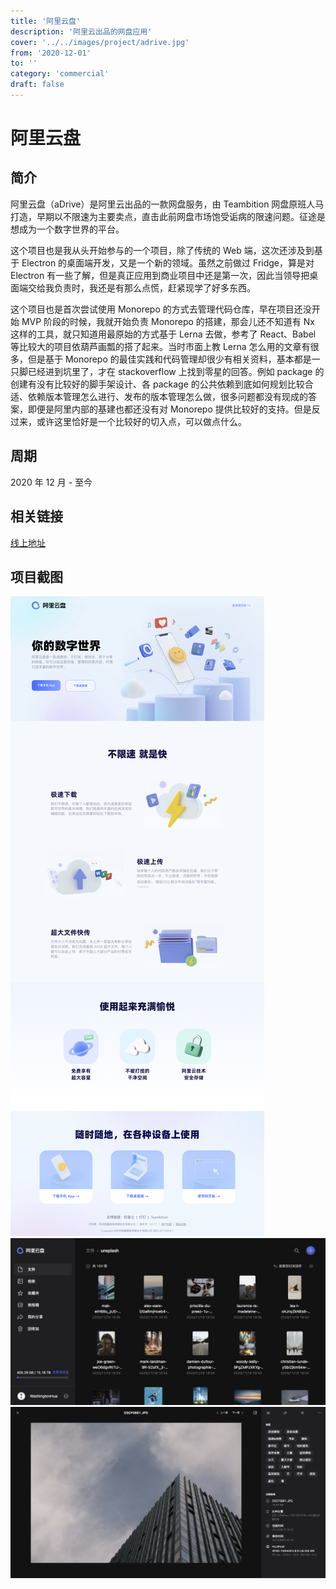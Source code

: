 ```yaml
---
title: '阿里云盘'
description: '阿里云出品的网盘应用'
cover: '../../images/project/adrive.jpg'
from: '2020-12-01'
to: ''
category: 'commercial'
draft: false
---
```



# 阿里云盘

## 简介

阿里云盘（aDrive）是阿里云出品的一款网盘服务，由 Teambition 网盘原班人马打造，早期以不限速为主要卖点，直击此前网盘市场饱受诟病的限速问题。征途是想成为一个数字世界的平台。

这个项目也是我从头开始参与的一个项目，除了传统的 Web 端，这次还涉及到基于 Electron 的桌面端开发，又是一个新的领域。虽然之前做过 Fridge，算是对 Electron 有一些了解，但是真正应用到商业项目中还是第一次，因此当领导把桌面端交给我负责时，我还是有那么点慌，赶紧现学了好多东西。

这个项目也是首次尝试使用 Monorepo 的方式去管理代码仓库，早在项目还没开始 MVP 阶段的时候，我就开始负责 Monorepo 的搭建，那会儿还不知道有 Nx 这样的工具，就只知道用最原始的方式基于 Lerna 去做，参考了 React、Babel 等比较大的项目依葫芦画瓢的搭了起来。当时市面上教 Lerna 怎么用的文章有很多，但是基于 Monorepo 的最佳实践和代码管理却很少有相关资料，基本都是一只脚已经进到坑里了，才在 stackoverflow 上找到零星的回答。例如 package 的创建有没有比较好的脚手架设计、各 package 的公共依赖到底如何规划比较合适、依赖版本管理怎么进行、发布的版本管理怎么做，很多问题都没有现成的答案，即便是阿里内部的基建也都还没有对 Monorepo 提供比较好的支持。但是反过来，或许这里恰好是一个比较好的切入点，可以做点什么。

## 周期

2020 年 12 月 - 至今

## 相关链接

[线上地址](https://www.aliyundrive.com/)

## 项目截图

![截图](../../images/project/adrive/site.png)
![截图](../../images/project/adrive/folder.png)
![截图](../../images/project/adrive/file.png)
